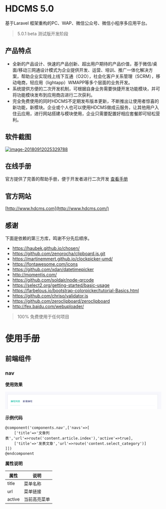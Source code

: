 # HDCMS 5.0

基于Laravel 框架重构的PC、WAP、微信公众号、微信小程序多应用平台。

> 5.0.1 beta 测试版开发阶段

## 产品特点

- 全新的产品设计、快速的产品创新、超出用户期待的产品价值，基于微信/桌面/移动三网通设计模式为企业提供开发、运营、培训、推广一体化解决方案，帮助企业实现线上线下互通（O2O），社会化客户关系管理（SCRM），移动电商，轻应用（lightapp）WMAPP等多个层面的业务开发。
- 系统提供方便的二次开发机制，可根据自身业务需要快捷开发功能模块，并可将功能模块发布到应用商店进行二次获利。
- 完全免费使用的同时HDCMS不定期发布版本更新，不断推出让使用者惊喜的新功能，新模块。企业或个人也可以使用HDCMS做成云服务，让其他用户入住云应用，进行网站搭建与模块使用，企业只需要配置好相应套餐即可轻松营利。

## 软件截图

[![image-20180912025329788](https://github.com/houdunwang/hdcms/raw/30f2fb07ef0e95f6cb3a92522b1dcc30a5cc5561/assets/image-20180912025329788.png)](https://github.com/houdunwang/hdcms/blob/30f2fb07ef0e95f6cb3a92522b1dcc30a5cc5561/assets/image-20180912025329788.png)

## 在线手册

官方提供了完善的帮助手册，便于开发者进行二次开发 [查看手册](http://doc.hdcms.com/)

## 官方网站

[http://www.hdcms.com](http://www.hdcms.com/)

## 感谢

下面是依赖的第三方库，鸣谢不分先后顺序。

- <https://haubek.github.io/chosen/>
- <https://github.com/zenorocha/clipboard.js.git>
- <https://martinemmert.github.io/clockpicker-umd/>
- <https://fontawesome.com/icons>
- <https://github.com/xdan/datetimepicker>
- <http://momentjs.com/>
- <https://github.com/soldair/node-qrcode>
- <https://select2.org/getting-started/basic-usage>
- <https://farbelous.io/bootstrap-colorpicker/tutorial-Basics.html>
- <https://github.com/chriso/validator.js>
- <https://github.com/zeroclipboard/zeroclipboard>
- <http://fex.baidu.com/webuploader/>

> 100% 免费使用于任何项目



# 使用手册

## 前端组件

### nav

**使用效果**

![image-20181226204749663](assets/image-20181226204749663-5828469.png)

**示例代码**

```
@component('components.nav',['navs'=>[
	['title'=>'文章列表','url'=>route('content.article.index'),'active'=>true],
	['title'=>'发表文章','url'=>route('content.select_category')]
]])
@endcomponent
```

**属性说明**

| 属性   | 说明         |
| ------ | ------------ |
| title  | 菜单名称     |
| url    | 菜单链接     |
| active | 当前高亮菜单 |


